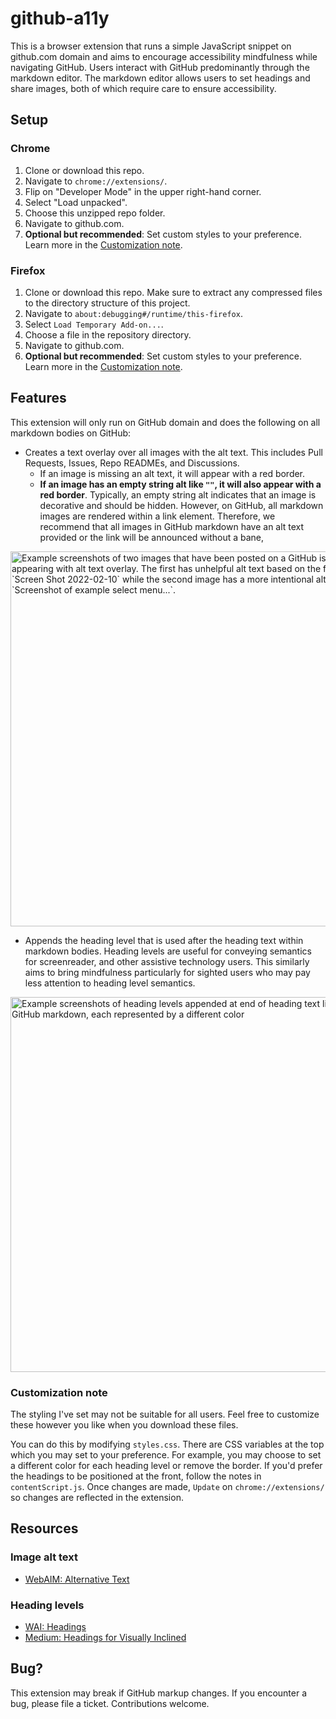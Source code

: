 # github-a11y

This is a browser extension that runs a simple JavaScript snippet on github.com domain and aims to encourage accessibility mindfulness while navigating GitHub. Users interact with GitHub predominantly through the markdown editor. The markdown editor allows users to set headings and share images, both of which require care to ensure accessibility.

## Setup

### Chrome

1. Clone or download this repo.
2. Navigate to `chrome://extensions/`.
3. Flip on "Developer Mode" in the upper right-hand corner.
4. Select "Load unpacked".
5. Choose this unzipped repo folder.
6. Navigate to github.com.
7. **Optional but recommended**: Set custom styles to your preference. Learn more in the [Customization note](#customization-note).

### Firefox

1. Clone or download this repo. Make sure to extract any compressed files to the directory structure of this project.
2. Navigate to `about:debugging#/runtime/this-firefox`.
3. Select `Load Temporary Add-on...`.
4. Choose a file in the repository directory.
5. Navigate to github.com.
6. **Optional but recommended**: Set custom styles to your preference. Learn more in the [Customization note](#customization-note).

## Features

This extension will only run on GitHub domain and does the following on all markdown bodies on GitHub:

- Creates a text overlay over all images with the alt text. This includes Pull Requests, Issues, Repo READMEs, and Discussions. 
    - If an image is missing an alt text, it will appear with a red border. 
    - **If an image has an empty string alt like `""`, it will also appear with a red border**. Typically, an empty string alt indicates that an image is decorative and should be hidden. However, on GitHub, all markdown images are rendered within a link element. Therefore, we recommend that all images in GitHub markdown have an alt text provided or the link will be announced without a bane,

<img width="600" alt="Example screenshots of two images that have been posted on a GitHub issue, each appearing with alt text overlay. The first has unhelpful alt text based on the filename, `Screen Shot 2022-02-10` while the second image has a more intentional alt text, `Screenshot of example select menu...`." src="https://user-images.githubusercontent.com/16447748/154407948-1d02f35f-52ce-49ed-b098-e3528018230b.png">

- Appends the heading level that is used after the heading text within markdown bodies. Heading levels are useful for conveying semantics for screenreader, and other assistive technology users. This similarly aims to bring mindfulness particularly for sighted users who may pay less attention to heading level semantics.

<img width="600" alt="Example screenshots of heading levels appended at end of heading text line inside a GitHub markdown, each represented by a different color" src="https://user-images.githubusercontent.com/16447748/154763325-57ad4785-691c-4760-b0ca-b2e3cabacd1f.png">


### Customization note

The styling I've set may not be suitable for all users. Feel free to customize these however you like when you download these files. 

You can do this by modifying `styles.css`. There are CSS variables at the top which you may set to your preference. For example, you may choose to set a different color for each heading level or remove the border. If you'd prefer the headings to be positioned at the front, follow the notes in `contentScript.js`. Once changes are made, `Update` on `chrome://extensions/` so changes are reflected in the extension.

## Resources

### Image alt text

- [WebAIM: Alternative Text](https://webaim.org/techniques/alttext/)

### Heading levels

- [WAI: Headings](https://www.w3.org/WAI/tutorials/page-structure/headings/)
- [Medium: Headings for Visually Inclined](https://medium.com/@inkblotty/headings-for-the-visually-inclined-c537e87865f)

## Bug?

This extension may break if GitHub markup changes.
If you encounter a bug, please file a ticket. Contributions welcome.
